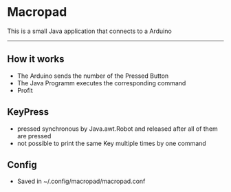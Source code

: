 # Macropad
This is a small Java application that connects to a Arduino

---
## How it works 
- The Arduino sends the number of the Pressed Button
- The Java Programm executes the corresponding command
- Profit 
## KeyPress
- pressed synchronous by Java.awt.Robot and released after all of them are pressed 
- not possible to print the same Key multiple times by one command
## Config
- Saved in ~/.config/macropad/macropad.conf